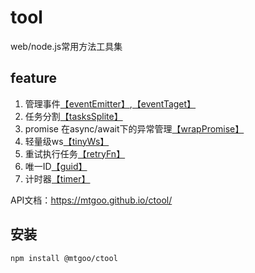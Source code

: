 # tool
web/node.js常用方法工具集

## feature
1. 管理事件[【eventEmitter】](https://mtgoo.github.io/ctool/classes/eventemitter.html),[【eventTaget】](https://mtgoo.github.io/ctool/classes/eventtarget.html)
2. 任务分割[【tasksSplite】](https://mtgoo.github.io/ctool/globals.html#taskssplite)
3. promise 在async/await下的异常管理[【wrapPromise】](https://mtgoo.github.io/ctool/globals.html#wrappromise)
4. 轻量级ws[【tinyWs】](https://mtgoo.github.io/ctool/classes/tinyws.html)
5. 重试执行任务[【retryFn】](https://mtgoo.github.io/ctool/globals.html#retryfn)
6. 唯一ID[【guid】](https://mtgoo.github.io/ctool/globals.html#guid)
7. 计时器[【timer】](https://mtgoo.github.io/ctool/classes/timer.html)


API文档：https://mtgoo.github.io/ctool/

## 安装
``npm install @mtgoo/ctool``